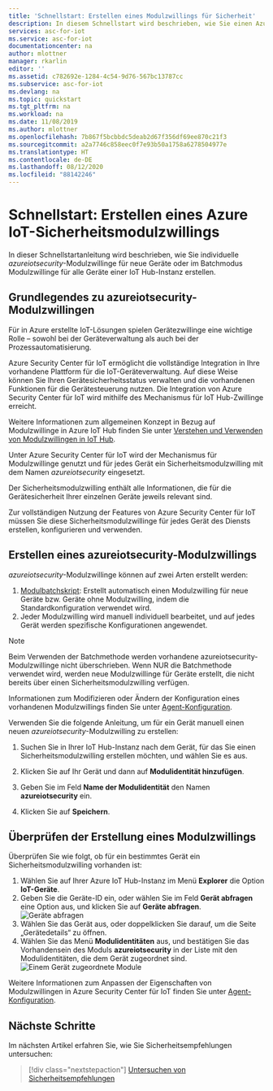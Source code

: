 ```yaml
---
title: 'Schnellstart: Erstellen eines Modulzwillings für Sicherheit'
description: In diesem Schnellstart wird beschrieben, wie Sie einen Azure Security Center für IoT-Modulzwilling zur Verwendung mit Azure Security Center für IoT erstellen.
services: asc-for-iot
ms.service: asc-for-iot
documentationcenter: na
author: mlottner
manager: rkarlin
editor: ''
ms.assetid: c782692e-1284-4c54-9d76-567bc13787cc
ms.subservice: asc-for-iot
ms.devlang: na
ms.topic: quickstart
ms.tgt_pltfrm: na
ms.workload: na
ms.date: 11/08/2019
ms.author: mlottner
ms.openlocfilehash: 7b867f5bcbbdc5deab2d67f356df69ee870c21f3
ms.sourcegitcommit: a2a7746c858eec0f7e93b50a1758a6278504977e
ms.translationtype: HT
ms.contentlocale: de-DE
ms.lasthandoff: 08/12/2020
ms.locfileid: "88142246"
---
```

# <a name="quickstart-create-an-azureiotsecurity-module-twin"></a>Schnellstart: Erstellen eines Azure IoT-Sicherheitsmodulzwillings

In dieser Schnellstartanleitung wird beschrieben, wie Sie individuelle _azureiotsecurity_-Modulzwillinge für neue Geräte oder im Batchmodus Modulzwillinge für alle Geräte einer IoT Hub-Instanz erstellen.

## <a name="understanding-azureiotsecurity-module-twins"></a>Grundlegendes zu azureiotsecurity-Modulzwillingen

Für in Azure erstellte IoT-Lösungen spielen Gerätezwillinge eine wichtige Rolle – sowohl bei der Geräteverwaltung als auch bei der Prozessautomatisierung.

Azure Security Center für IoT ermöglicht die vollständige Integration in Ihre vorhandene Plattform für die IoT-Geräteverwaltung. Auf diese Weise können Sie Ihren Gerätesicherheitsstatus verwalten und die vorhandenen Funktionen für die Gerätesteuerung nutzen.
Die Integration von Azure Security Center für IoT wird mithilfe des Mechanismus für IoT Hub-Zwillinge erreicht.

Weitere Informationen zum allgemeinen Konzept in Bezug auf Modulzwillinge in Azure IoT Hub finden Sie unter [Verstehen und Verwenden von Modulzwillingen in IoT Hub](https://docs.microsoft.com/azure/iot-hub/iot-hub-devguide-module-twins).

Unter Azure Security Center für IoT wird der Mechanismus für Modulzwillinge genutzt und für jedes Gerät ein Sicherheitsmodulzwilling mit dem Namen _azureiotsecurity_ eingesetzt.

Der Sicherheitsmodulzwilling enthält alle Informationen, die für die Gerätesicherheit Ihrer einzelnen Geräte jeweils relevant sind.

Zur vollständigen Nutzung der Features von Azure Security Center für IoT müssen Sie diese Sicherheitsmodulzwillinge für jedes Gerät des Diensts erstellen, konfigurieren und verwenden.

## <a name="create-azureiotsecurity-module-twin"></a>Erstellen eines azureiotsecurity-Modulzwillings

_azureiotsecurity_-Modulzwillinge können auf zwei Arten erstellt werden:

1. [Modulbatchskript](https://aka.ms/iot-security-github-create-module): Erstellt automatisch einen Modulzwilling für neue Geräte bzw. Geräte ohne Modulzwilling, indem die Standardkonfiguration verwendet wird.
1. Jeder Modulzwilling wird manuell individuell bearbeitet, und auf jedes Gerät werden spezifische Konfigurationen angewendet.

>[!NOTE]
> Beim Verwenden der Batchmethode werden vorhandene azureiotsecurity-Modulzwillinge nicht überschrieben. Wenn NUR die Batchmethode verwendet wird, werden neue Modulzwillinge für Geräte erstellt, die nicht bereits über einen Sicherheitsmodulzwilling verfügen.

Informationen zum Modifizieren oder Ändern der Konfiguration eines vorhandenen Modulzwillings finden Sie unter [Agent-Konfiguration](how-to-agent-configuration.md).

Verwenden Sie die folgende Anleitung, um für ein Gerät manuell einen neuen _azureiotsecurity_-Modulzwilling zu erstellen:

1. Suchen Sie in Ihrer IoT Hub-Instanz nach dem Gerät, für das Sie einen Sicherheitsmodulzwilling erstellen möchten, und wählen Sie es aus.
1. Klicken Sie auf Ihr Gerät und dann auf **Modulidentität hinzufügen**.
1. Geben Sie im Feld **Name der Modulidentität** den Namen **azureiotsecurity** ein.

1. Klicken Sie auf **Speichern**.

## <a name="verify-creation-of-a-module-twin"></a>Überprüfen der Erstellung eines Modulzwillings

Überprüfen Sie wie folgt, ob für ein bestimmtes Gerät ein Sicherheitsmodulzwilling vorhanden ist:

1. Wählen Sie auf Ihrer Azure IoT Hub-Instanz im Menü **Explorer** die Option **IoT-Geräte**.
1. Geben Sie die Geräte-ID ein, oder wählen Sie im Feld **Gerät abfragen** eine Option aus, und klicken Sie auf **Geräte abfragen**.
    ![Geräte abfragen](./media/quickstart/verify-security-module-twin.png)
1. Wählen Sie das Gerät aus, oder doppelklicken Sie darauf, um die Seite „Gerätedetails“ zu öffnen.
1. Wählen Sie das Menü **Modulidentitäten** aus, und bestätigen Sie das Vorhandensein des Moduls **azureiotsecurity** in der Liste mit den Modulidentitäten, die dem Gerät zugeordnet sind.
    ![Einem Gerät zugeordnete Module](./media/quickstart/verify-security-module-twin-3.png)

Weitere Informationen zum Anpassen der Eigenschaften von Modulzwillingen in Azure Security Center für IoT finden Sie unter [Agent-Konfiguration](how-to-agent-configuration.md).

## <a name="next-steps"></a>Nächste Schritte

Im nächsten Artikel erfahren Sie, wie Sie Sicherheitsempfehlungen untersuchen:

> [!div class="nextstepaction"]
> [Untersuchen von Sicherheitsempfehlungen](quickstart-investigate-security-recommendations.md)
